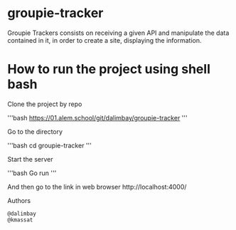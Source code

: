 # groupie-tracker

Groupie Trackers consists on receiving a given API and manipulate the data contained in it, in order to create a site, displaying the information.

# How to run the project using shell bash

Clone the project by repo

'''bash
https://01.alem.school/git/dalimbay/groupie-tracker
'''

Go to the directory

'''bash
cd groupie-tracker
'''

Start the server

'''bash
Go run
'''

And then go to the link in web browser http://localhost:4000/

Authors

    @dalimbay
    @kmassat
